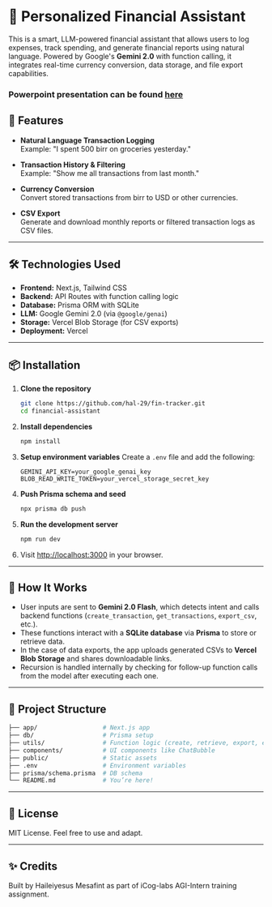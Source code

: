 # 🧾 Personalized Financial Assistant

This is a smart, LLM-powered financial assistant that allows users to log expenses, track spending, and generate financial reports using natural language. Powered by Google's **Gemini 2.0** with function calling, it integrates real-time currency conversion, data storage, and file export capabilities.

### Powerpoint presentation can be found [here](https://www.canva.com/design/DAGow1B5HBQ/az3fyYzeZhp_6L1EAF0UPg/view?utm_content=DAGow1B5HBQ&utm_campaign=designshare&utm_medium=link2&utm_source=uniquelinks&utlId=h0a8e39d909)

## 🚀 Features

- **Natural Language Transaction Logging**  
  Example: "I spent 500 birr on groceries yesterday."

- **Transaction History & Filtering**  
  Example: "Show me all transactions from last month."

- **Currency Conversion**  
  Convert stored transactions from birr to USD or other currencies.

- **CSV Export**  
  Generate and download monthly reports or filtered transaction logs as CSV files.

---

## 🛠️ Technologies Used

- **Frontend:** Next.js, Tailwind CSS
- **Backend:** API Routes with function calling logic
- **Database:** Prisma ORM with SQLite
- **LLM:** Google Gemini 2.0 (via `@google/genai`)
- **Storage:** Vercel Blob Storage (for CSV exports)
- **Deployment:** Vercel

---

## 📦 Installation

1. **Clone the repository**

   ```bash
   git clone https://github.com/hal-29/fin-tracker.git
   cd financial-assistant
   ```

2. **Install dependencies**

   ```bash
   npm install
   ```

3. **Setup environment variables**
   Create a `.env` file and add the following:

   ```env
   GEMINI_API_KEY=your_google_genai_key
   BLOB_READ_WRITE_TOKEN=your_vercel_storage_secret_key
   ```

4. **Push Prisma schema and seed**

   ```bash
   npx prisma db push
   ```

5. **Run the development server**

   ```bash
   npm run dev
   ```

6. Visit [http://localhost:3000](http://localhost:3000) in your browser.

---

## 🧠 How It Works

- User inputs are sent to **Gemini 2.0 Flash**, which detects intent and calls backend functions (`create_transaction`, `get_transactions`, `export_csv`, etc.).
- These functions interact with a **SQLite database** via **Prisma** to store or retrieve data.
- In the case of data exports, the app uploads generated CSVs to **Vercel Blob Storage** and shares downloadable links.
- Recursion is handled internally by checking for follow-up function calls from the model after executing each one.

---

## 📂 Project Structure

```bash
├── app/                  # Next.js app
├── db/                   # Prisma setup
├── utils/                # Function logic (create, retrieve, export, etc.)
├── components/           # UI components like ChatBubble
├── public/               # Static assets
├── .env                  # Environment variables
├── prisma/schema.prisma  # DB schema
└── README.md             # You’re here!
```

---

## 📄 License

MIT License. Feel free to use and adapt.

---

## ✨ Credits

Built by Haileiyesus Mesafint as part of iCog-labs AGI-Intern training assignment.
